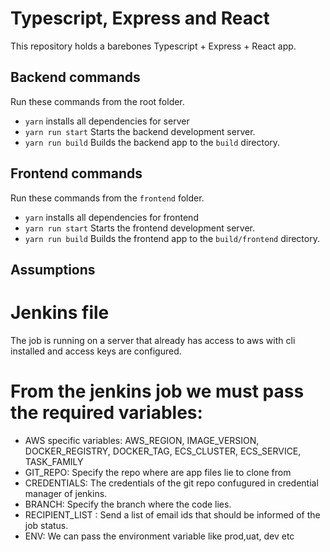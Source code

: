 # Typescript, Express and React

This repository holds a barebones Typescript + Express + React app.

## Backend commands
Run these commands from the root folder.
- `yarn` installs all dependencies for server
- `yarn run start` Starts the backend development server.
- `yarn run build` Builds the backend app to the `build` directory.


## Frontend commands
Run these commands from the `frontend` folder.
- `yarn` installs all dependencies for frontend
- `yarn run start` Starts the frontend development server.
- `yarn run build` Builds the frontend app to the `build/frontend` directory.

## Assumptions

# Jenkins file
The job is running on a server that already has access to aws with cli installed and access keys are configured.

# From the jenkins job we must pass the required variables: 
- AWS specific variables: AWS_REGION, IMAGE_VERSION, DOCKER_REGISTRY, DOCKER_TAG, ECS_CLUSTER, ECS_SERVICE, TASK_FAMILY
- GIT_REPO: Specify the repo where are app files lie to clone from
- CREDENTIALS: The credentials of the git repo confugured in credential manager of jenkins.
- BRANCH: Specify the branch where the code lies.
- RECIPIENT_LIST : Send a list of email ids that should be informed of the job status.
- ENV: We can pass the environment variable like prod,uat, dev etc
